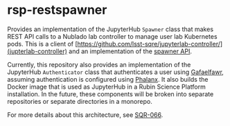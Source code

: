 # rsp-restspawner

Provides an implementation of the JupyterHub `Spawner` class that makes REST API calls to a Nublado lab controller to manage user lab Kubernetes pods.
This is a client of [https://github.com/lsst-sqre/jupyterlab-controller/](jupterlab-controller) and an implementation of the [spawner API](https://jupyterhub.readthedocs.io/en/stable/api/spawner.html).

Currently, this repository also provides an implementation of the JupyterHub `Authenticator` class that authenticates a user using [Gafaelfawr](https://gafaelfawr.lsst.io/), assuming authentication is configured using [Phalanx](https://phalanx.lsst.io/).
It also builds the Docker image that is used as JupyterHub in a Rubin Science Platform installation.
In the future, these components will be broken into separate repositories or separate directories in a monorepo.

For more details about this architecture, see [SQR-066](https://sqr-066.lsst.io/).
